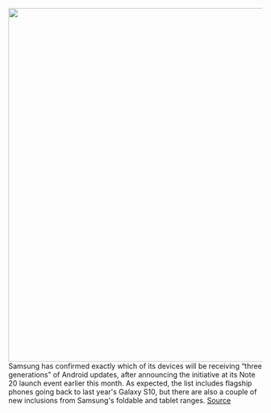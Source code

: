 <img src='https://cdn.vox-cdn.com/thumbor/hfLTgD1Yz7NoqX5cqLnhtcy7hlA=/0x0:2040x1360/1200x800/filters:focal(857x517:1183x843)/cdn.vox-cdn.com/uploads/chorus_image/image/67218702/bfarsace_200803_4124_0016.0.jpg' width='700px' /><br/>
Samsung has confirmed exactly which of its devices will be receiving “three generations” of Android updates, after announcing the initiative at its Note 20 launch event earlier this month. As expected, the list includes flagship phones going back to last year's Galaxy S10, but there are also a couple of new inclusions from Samsung's foldable and tablet ranges.
<a href='https://www.theverge.com/2020/8/18/21373308/samsung-three-generations-android-updates-upgrades-11-12-13-os'> Source <a/>